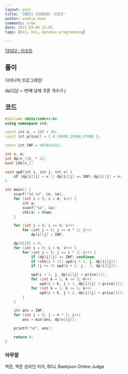 ```yaml
---
layout: post
title: '[BOJ] 13302번: 리조트'
author: wookje.kwon
comments: true
date: 2017-03-06 15:05
tags: [boj, koi, dynamic-programming]

---
```


[13302 : 리조트](https://www.acmicpc.net/problem/13302)

## 풀이

다이나믹 프로그래밍!

dp[i][j] = i번째 날에 쿠폰 개수가 j    

## 코드

```cpp
#include <bits/stdc++.h>
using namespace std;

const int n_ = 100 + 10;
const int price[] = { 0,10000,25000,37000 };

const int INF = 987654321;

int n, m;
int dp[n_][n_ * 2];
bool chk[n_];

void upd(int i, int j, int v) {
	if (dp[i][j] > v || dp[i][j] == INF) dp[i][j] = v;
}

int main() {
	scanf("%d %d", &n, &m);
	for (int i = 0; i < m; i++) {
		int a;
		scanf("%d", &a);
		chk[a] = true;
	}

	for (int i = 0; i <= n; i++)
		for (int j = 0; j <= n * 2; j++)
			dp[i][j] = INF;

	dp[0][0] = 0;
	for (int i = 0; i < n; i++) {
		for (int j = 0; j <= i * 2; j++) {
			if (dp[i][j] == INF) continue;
			if (chk[i + 1]) upd(i + 1, j, dp[i][j]);
			if (j >= 3) upd(i + 1, j - 3, dp[i][j]);

			upd(i + 1, j, dp[i][j] + price[1]);
			for (int k = 1; k <= 3; k++)
				upd(i + k, j + 1, dp[i][j] + price[2]);
			for (int k = 1; k <= 5; k++)
				upd(i + k, j + 2, dp[i][j] + price[3]);
		}
	}

	int ans = INF;
	for (int j = 0; j < n * 2; j++)
		ans = min(ans, dp[n][j]);

	printf("%d", ans);

	return 0;
}
```

### 아무말  
백준, 백준 온라인 저지, BOJ, Baekjoon Online Judge
